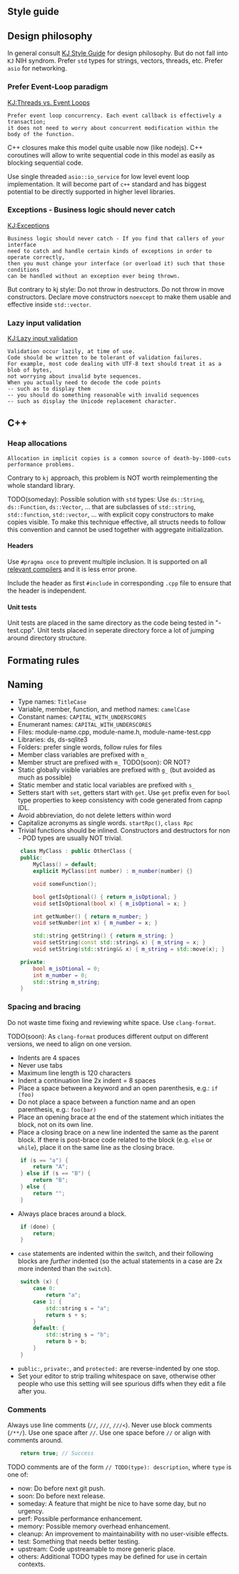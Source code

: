 ## Style guide

## Design philosophy

In general consult [KJ Style Guide](https://github.com/sandstorm-io/capnproto/blob/master/style-guide.md)
for design philosophy. But do not fall into `KJ` NIH syndrom. Prefer `std` types for strings, vectors, threads, etc.
Prefer `asio` for networking.

### Prefer Event-Loop paradigm

[KJ:Threads vs. Event Loops](https://github.com/sandstorm-io/capnproto/blob/master/style-guide.md#threads-vs-event-loops)

    Prefer event loop concurrency. Each event callback is effectively a transaction;
    it does not need to worry about concurrent modification within the body of the function.

C++ closures make this model quite usable now (like nodejs).
C++ coroutines will allow to write sequential code in this model as easily as blocking sequential code.

Use single threaded `asio::io_service` for low level event loop implementation.
It will become part of `c++` standard
and has biggest potential to be directly supported in higher level libraries.

### Exceptions - Business logic should never catch

[KJ:Exceptions](https://github.com/sandstorm-io/capnproto/blob/master/style-guide.md#exceptions)

    Business logic should never catch - If you find that callers of your interface
    need to catch and handle certain kinds of exceptions in order to operate correctly,
    then you must change your interface (or overload it) such that those conditions
    can be handled without an exception ever being thrown.

But contrary to kj style: Do not throw in destructors. Do not throw in move constructors.
Declare move constructors `noexcept` to make them usable and effective inside `std::vector`.

### Lazy input validation

[KJ:Lazy input validation](https://github.com/sandstorm-io/capnproto/blob/master/style-guide.md#lazy-input-validation)

    Validation occur lazily, at time of use.
    Code should be written to be tolerant of validation failures.
    For example, most code dealing with UTF-8 text should treat it as a blob of bytes,
    not worrying about invalid byte sequences.
    When you actually need to decode the code points
    -- such as to display them
    -- you should do something reasonable with invalid sequences
    -- such as display the Unicode replacement character.

## C++

### Heap allocations

    Allocation in implicit copies is a common source of death-by-1000-cuts performance problems.

Contrary to `kj` approach, this problem is NOT worth reimplementing the whole standard library.

TODO(someday): Possible solution with `std` types: Use `ds::String`, `ds::Function`, `ds::Vector`,
... that are subclasses of `std::string`, `std::function`, `std::vector`, ...
with explicit copy constructors to make copies visible.
To make this technique effective, all structs needs to follow this convention
and cannot be used together with aggregate initialization.


#### Headers

Use `#pragma once` to prevent multiple inclusion. It is supported on all
[relevant compilers](https://en.wikipedia.org/wiki/Pragma_once#Portability)
and it is less error prone.

Include the header as first `#include` in corresponding `.cpp` file to ensure
that the header is independent.

#### Unit tests

Unit tests are placed in the same directory as the code being tested in "-test.cpp".
Unit tests placed in seperate directory force a lot of jumping around directory structure.

## Formating rules

## Naming

* Type names: `TitleCase`
* Variable, member, function, and method names: `camelCase`
* Constant names: `CAPITAL_WITH_UNDERSCORES`
* Enumerant names: `CAPITAL_WITH_UNDERSCORES`
* Files: module-name.cpp, module-name.h, module-name-test.cpp
* Libraries: ds, ds-sqlite3
* Folders: prefer single words, follow rules for files
* Member class variables are prefixed with `m_`
* Member struct  are prefixed with `m_` TODO(soon): OR NOT?
* Static globally visible variables are prefixed with `g_` (but avoided as much as possible)
* Static member and static local variables are prefixed with `s_`
* Setters start with `set`, getters start with `get`.
    Use `get` prefix even for `bool` type properties to keep
    consistency with code generated from capnp IDL.
* Avoid abbreviation, do not delete letters within word
* Capitalize acronyms as single words. `startRpc()`, `class Rpc`
* Trivial functions should be inlined. Constructors and destructors for non - POD types are usually NOT trivial.

````c++
    class MyClass : public OtherClass {
    public:
        MyClass() = default;
        explicit MyClass(int number) : m_number(number) {}

        void someFunction();

        bool getIsOptional() { return m_isOptional; }
        void setIsOptional(bool x) { m_isOptional = x; }

        int getNumber() { return m_number; }
        void setNumber(int x) { m_number = x; }

        std::string getString() { return m_string; }
        void setString(const std::string& x) { m_string = x; }
        void setString(std::string&& x) { m_string = std::move(x); }

    private:
        bool m_isOtional = 0;
        int m_number = 0;
        std::string m_string;
    }
````

### Spacing and bracing

Do not waste time fixing and reviewing white space. Use `clang-format`.

TODO(soon): As `clang-format` produces different output on different versions,
we need to align on one version.

* Indents are 4 spaces
* Never use tabs
* Maximum line length is 120 characters
* Indent a continuation line 2x indent = 8 spaces
* Place a space between a keyword and an open parenthesis, e.g.: `if (foo)`
* Do not place a space between a function name and an open parenthesis, e.g.: `foo(bar)`
* Place an opening brace at the end of the statement which initiates the block,
    not on its own line.
* Place a closing brace on a new line indented the same as the parent block.
    If there is post-brace code related to the block (e.g. `else` or `while`),
    place it on the same line as the closing brace.

````c++
    if (s == "a") {
        return "A";
    } else if (s == "B") {
        return "B";
    } else {
        return "";
    }
````

* Always place braces around a block.

````c++
    if (done) {
        return;
    }
````

* `case` statements are indented within the switch, and their following
    blocks are _further_ indented (so the actual statements in a case
    are 2x more indented than the `switch`).

````c++
    switch (x) {
        case 0:
            return "a";
        case 1: {
            std::string s = "a";
            return s + s;
        }
        default: {
            std::string s = "b";
            return b + b;
        }
    }
````

* `public:`, `private:`, and `protected:` are reverse-indented by one stop.
* Set your editor to strip trailing whitespace on save, otherwise other people
    who use this setting will see spurious diffs when they edit a file after you.

### Comments

Always use line comments (`//`, `///`, `///<`). Never use block comments (`/**/`).
Use one space after `//`. Use one space before `//` or align with comments around.

````cpp
    return true; // Success
````

TODO comments are of the form `// TODO(type): description`, where `type` is one of:
* now: Do before next git push.
* soon: Do before next release.
* someday: A feature that might be nice to have some day, but no urgency.
* perf: Possible performance enhancement.
* memory: Possible memory overhead enhancement.
* cleanup: An improvement to maintainability with no user-visible effects.
* test: Something that needs better testing.
* upstream: Code upstreamable to more generic place.
* others: Additional TODO types may be defined for use in certain contexts.
